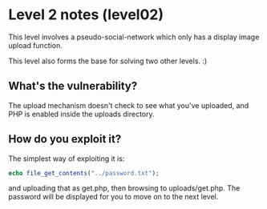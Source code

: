 Level 2 notes (level02)
=======================

This level involves a pseudo-social-network which only has a display image upload function.

This level also forms the base for solving two other levels. :)

What's the vulnerability?
-------------------------

The upload mechanism doesn't check to see what you've uploaded, and PHP is enabled inside the uploads directory.

How do you exploit it?
----------------------

The simplest way of exploiting it is:
```php
echo file_get_contents("../password.txt");
```

and uploading that as get.php, then browsing to uploads/get.php. The password will be displayed for you to move on to the next level.